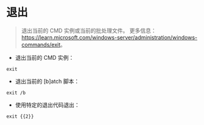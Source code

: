 # 退出

> 退出当前的 CMD 实例或当前的批处理文件。
> 更多信息：<https://learn.microsoft.com/windows-server/administration/windows-commands/exit>。

- 退出当前的 CMD 实例：

`exit`

- 退出当前的 [b]atch 脚本：

`exit /b`

- 使用特定的退出代码退出：

`exit {{2}}`